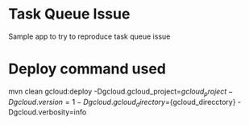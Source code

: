 # Task Queue Issue
Sample app to try to reproduce task queue issue

# Deploy command used
mvn clean gcloud:deploy -Dgcloud.gcloud_project=${gcloud_project} -Dgcloud.version=1 -Dgcloud.gcloud_directory=${gcloud_direcctory} -Dgcloud.verbosity=info
